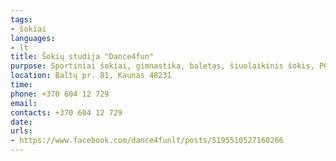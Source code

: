 ```yaml
---
tags:
- šokiai
languages:
- lt
title: Šokių studija "Dance4fun"
purpose: Sportiniai šokiai, gimnastika, baletas, šiuolaikinis šokis, POP dance, Zumbakids. Informacija telefonu (Gintarė)
location: Baltų pr. 81, Kaunas 48231
time: 
phone: +370 604 12 729
email: 
contacts: +370 604 12 729
date: 
urls:
- https://www.facebook.com/dance4funlt/posts/5195510527160266
---
```

